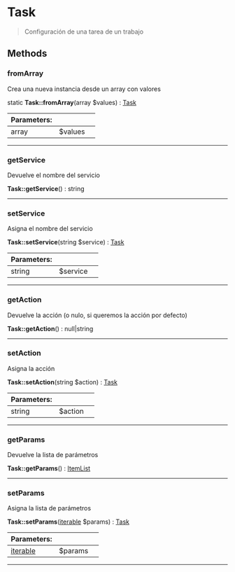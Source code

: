 
                                                                                                                                            
    
# Task


> Configuración de una tarea de un trabajo
>
> 








## Methods

### fromArray
Crea una nueva instancia desde un array con valores


static **Task::fromArray**(array $values) : [Task](../../../../Task.md)


|Parameters: | | |
| --- | --- | --- |
|array |$values |  |

---


### getService
Devuelve el nombre del servicio


**Task::getService**() : string



---


### setService
Asigna el nombre del servicio


**Task::setService**(string $service) : [Task](../../../../Task.md)


|Parameters: | | |
| --- | --- | --- |
|string |$service |  |

---


### getAction
Devuelve la acción
(o nulo, si queremos la acción por defecto)


**Task::getAction**() : null|string



---


### setAction
Asigna la acción


**Task::setAction**(string $action) : [Task](../../../../Task.md)


|Parameters: | | |
| --- | --- | --- |
|string |$action |  |

---


### getParams
Devuelve la lista de parámetros


**Task::getParams**() : [ItemList](../../../../ItemList.md)



---


### setParams
Asigna la lista de parámetros


**Task::setParams**([iterable](../../../../iterable.md) $params) : [Task](../../../../Task.md)


|Parameters: | | |
| --- | --- | --- |
|[iterable](../../../../iterable.md) |$params |  |

---


                                                                                                                                                                                                                                                                                                                                                                                                            
    
                                                                                                                                                                                                                                                                             
                